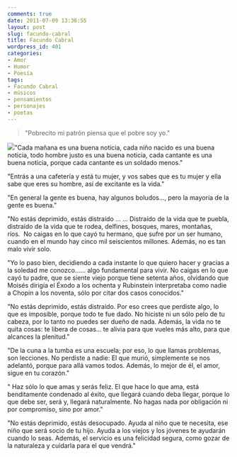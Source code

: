 ```yaml
---
comments: true
date: 2011-07-09 13:36:55
layout: post
slug: facundo-cabral
title: Facundo Cabral
wordpress_id: 401
categories:
- Amor
- Humor
- Poesía
tags:
- Facundo Cabral
- músicos
- pensamientos
- personajes
- poetas
---
```


> "Pobrecito mi patrón piensa que el pobre soy yo."

[![](http://www.akarru.org/blog/wp-content/uploads/2011/07/facundo_cabral-150x150.jpg)](http://www.akarru.org/blog/wp-content/uploads/2011/07/facundo_cabral.jpg)"Cada mañana es una buena noticia, cada niño nacido es una buena noticia, todo hombre justo es una buena noticia, cada cantante es una buena noticia, porque cada cantante es un soldado menos."

"Entrás a una cafetería y está tu mujer, y vos sabes que es tu mujer y ella sabe que eres su hombre, así de excitante es la vida."

"En general la gente es buena, hay algunos boludos..., pero la mayoría de la gente es buena."

"No estás deprimido, estás distraído … … Distraído de la vida que te puebla, distraído de la vida que te rodea, delfines, bosques, mares, montañas, ríos.  No caigas en lo que cayó tu hermano, que sufre por un ser humano, cuando en el mundo hay cinco mil seiscientos millones. Además, no es tan malo vivir solo.

"Yo lo paso bien, decidiendo a cada instante lo que quiero hacer y gracias a la soledad me conozco...... algo fundamental para vivir. No caigas en lo que cayó tu padre, que se siente viejo porque tiene setenta años, olvidando que Moisés dirigía el Éxodo a los ochenta y Rubinstein interpretaba como nadie a Chopin a los noventa, sólo por citar dos casos conocidos."

"No estás deprimido, estás distraído. Por eso crees que perdiste algo, lo que es imposible, porque todo te fue dado. No hiciste ni un sólo pelo de tu cabeza, por lo tanto no puedes ser dueño de nada. Además, la vida no te quita cosas: te libera de cosas... te alivia para que vueles más alto, para que alcances la plenitud."

"De la cuna a la tumba es una escuela; por eso, lo que llamas problemas, son lecciones. No perdiste a nadie: El que murió, simplemente se nos adelantó, porque para allá vamos todos. Además, lo mejor de él, el amor, sigue en tu corazón."

" Haz sólo lo que amas y serás feliz. El que hace lo que ama, está benditamente condenado al éxito, que llegará cuando deba llegar, porque lo que debe ser, será y, llegará naturalmente. No hagas nada por obligación ni por compromiso, sino por amor."

"No estás deprimido, estás desocupado. Ayuda al niño que te necesita, ese niño que será socio de tu hijo. Ayuda a los viejos y los jóvenes te ayudarán cuando lo seas. Además, el servicio es una felicidad segura, como gozar de la naturaleza y cuidarla para el que vendrá."
